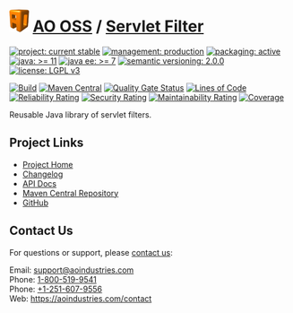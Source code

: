 # [<img src="ao-logo.png" alt="AO Logo" width="35" height="40">](https://github.com/ao-apps) [AO OSS](https://github.com/ao-apps/ao-oss) / [Servlet Filter](https://github.com/ao-apps/ao-servlet-filter)

[![project: current stable](https://oss.aoapps.com/ao-badges/project-current-stable.svg)](https://aoindustries.com/life-cycle#project-current-stable)
[![management: production](https://oss.aoapps.com/ao-badges/management-production.svg)](https://aoindustries.com/life-cycle#management-production)
[![packaging: active](https://oss.aoapps.com/ao-badges/packaging-active.svg)](https://aoindustries.com/life-cycle#packaging-active)  
[![java: &gt;= 11](https://oss.aoapps.com/ao-badges/java-11.svg)](https://docs.oracle.com/en/java/javase/11/docs/api/)
[![java ee: &gt;= 7](https://oss.aoapps.com/ao-badges/javaee-7.svg)](https://docs.oracle.com/javaee/7/)
[![semantic versioning: 2.0.0](https://oss.aoapps.com/ao-badges/semver-2.0.0.svg)](https://semver.org/spec/v2.0.0.html)
[![license: LGPL v3](https://oss.aoapps.com/ao-badges/license-lgpl-3.0.svg)](https://www.gnu.org/licenses/lgpl-3.0)

[![Build](https://github.com/ao-apps/ao-servlet-filter/workflows/Build/badge.svg?branch=master)](https://github.com/ao-apps/ao-servlet-filter/actions?query=workflow%3ABuild)
[![Maven Central](https://maven-badges.herokuapp.com/maven-central/com.aoapps/ao-servlet-filter/badge.svg)](https://maven-badges.herokuapp.com/maven-central/com.aoapps/ao-servlet-filter)
[![Quality Gate Status](https://sonarcloud.io/api/project_badges/measure?branch=master&project=com.aoapps%3Aao-servlet-filter&metric=alert_status)](https://sonarcloud.io/dashboard?branch=master&id=com.aoapps%3Aao-servlet-filter)
[![Lines of Code](https://sonarcloud.io/api/project_badges/measure?branch=master&project=com.aoapps%3Aao-servlet-filter&metric=ncloc)](https://sonarcloud.io/component_measures?branch=master&id=com.aoapps%3Aao-servlet-filter&metric=ncloc)  
[![Reliability Rating](https://sonarcloud.io/api/project_badges/measure?branch=master&project=com.aoapps%3Aao-servlet-filter&metric=reliability_rating)](https://sonarcloud.io/component_measures?branch=master&id=com.aoapps%3Aao-servlet-filter&metric=Reliability)
[![Security Rating](https://sonarcloud.io/api/project_badges/measure?branch=master&project=com.aoapps%3Aao-servlet-filter&metric=security_rating)](https://sonarcloud.io/component_measures?branch=master&id=com.aoapps%3Aao-servlet-filter&metric=Security)
[![Maintainability Rating](https://sonarcloud.io/api/project_badges/measure?branch=master&project=com.aoapps%3Aao-servlet-filter&metric=sqale_rating)](https://sonarcloud.io/component_measures?branch=master&id=com.aoapps%3Aao-servlet-filter&metric=Maintainability)
[![Coverage](https://sonarcloud.io/api/project_badges/measure?branch=master&project=com.aoapps%3Aao-servlet-filter&metric=coverage)](https://sonarcloud.io/component_measures?branch=master&id=com.aoapps%3Aao-servlet-filter&metric=Coverage)

Reusable Java library of servlet filters.

## Project Links
* [Project Home](https://oss.aoapps.com/servlet-filter/)
* [Changelog](https://oss.aoapps.com/servlet-filter/changelog)
* [API Docs](https://oss.aoapps.com/servlet-filter/apidocs/)
* [Maven Central Repository](https://central.sonatype.com/artifact/com.aoapps/ao-servlet-filter)
* [GitHub](https://github.com/ao-apps/ao-servlet-filter)

## Contact Us
For questions or support, please [contact us](https://aoindustries.com/contact):

Email: [support@aoindustries.com](mailto:support@aoindustries.com)  
Phone: [1-800-519-9541](tel:1-800-519-9541)  
Phone: [+1-251-607-9556](tel:+1-251-607-9556)  
Web: https://aoindustries.com/contact
